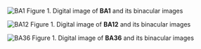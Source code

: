 ![BA1](Binacular/BA1.png)
Figure 1. Digital image of **BA1** and its binacular images


![BA12](Binacular/BA12.png)
Figure 1. Digital image of **BA12** and its binacular images


![BA36](Binacular/BA36.png)
Figure 1. Digital image of **BA36** and its binacular images



